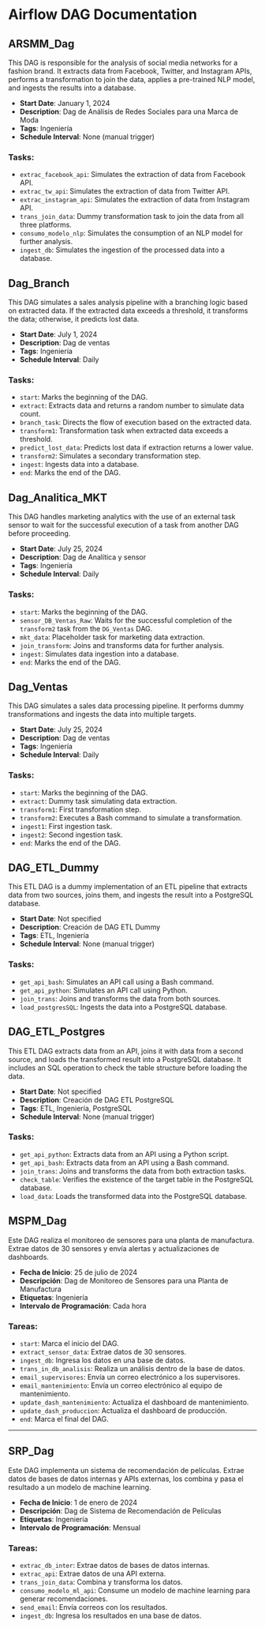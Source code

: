 # Airflow DAG Documentation

## ARSMM_Dag

This DAG is responsible for the analysis of social media networks for a fashion brand. It extracts data from Facebook, Twitter, and Instagram APIs, performs a transformation to join the data, applies a pre-trained NLP model, and ingests the results into a database.

- **Start Date**: January 1, 2024
- **Description**: Dag de Análisis de Redes Sociales para una Marca de Moda
- **Tags**: Ingeniería
- **Schedule Interval**: None (manual trigger)

### Tasks:
- `extrac_facebook_api`: Simulates the extraction of data from Facebook API.
- `extrac_tw_api`: Simulates the extraction of data from Twitter API.
- `extrac_instagram_api`: Simulates the extraction of data from Instagram API.
- `trans_join_data`: Dummy transformation task to join the data from all three platforms.
- `consumo_modelo_nlp`: Simulates the consumption of an NLP model for further analysis.
- `ingest_db`: Simulates the ingestion of the processed data into a database.

## Dag_Branch

This DAG simulates a sales analysis pipeline with a branching logic based on extracted data. If the extracted data exceeds a threshold, it transforms the data; otherwise, it predicts lost data.

- **Start Date**: July 1, 2024
- **Description**: Dag de ventas
- **Tags**: Ingeniería
- **Schedule Interval**: Daily

### Tasks:
- `start`: Marks the beginning of the DAG.
- `extract`: Extracts data and returns a random number to simulate data count.
- `branch_task`: Directs the flow of execution based on the extracted data.
- `transform1`: Transformation task when extracted data exceeds a threshold.
- `predict_lost_data`: Predicts lost data if extraction returns a lower value.
- `transform2`: Simulates a secondary transformation step.
- `ingest`: Ingests data into a database.
- `end`: Marks the end of the DAG.

## Dag_Analitica_MKT

This DAG handles marketing analytics with the use of an external task sensor to wait for the successful execution of a task from another DAG before proceeding.

- **Start Date**: July 25, 2024
- **Description**: Dag de Analítica y sensor
- **Tags**: Ingeniería
- **Schedule Interval**: Daily

### Tasks:
- `start`: Marks the beginning of the DAG.
- `sensor_DB_Ventas_Raw`: Waits for the successful completion of the `transform2` task from the `DG_Ventas` DAG.
- `mkt_data`: Placeholder task for marketing data extraction.
- `join_transform`: Joins and transforms data for further analysis.
- `ingest`: Simulates data ingestion into a database.
- `end`: Marks the end of the DAG.

## Dag_Ventas

This DAG simulates a sales data processing pipeline. It performs dummy transformations and ingests the data into multiple targets.

- **Start Date**: July 25, 2024
- **Description**: Dag de ventas
- **Tags**: Ingeniería
- **Schedule Interval**: Daily

### Tasks:
- `start`: Marks the beginning of the DAG.
- `extract`: Dummy task simulating data extraction.
- `transform1`: First transformation step.
- `transform2`: Executes a Bash command to simulate a transformation.
- `ingest1`: First ingestion task.
- `ingest2`: Second ingestion task.
- `end`: Marks the end of the DAG.

## DAG_ETL_Dummy

This ETL DAG is a dummy implementation of an ETL pipeline that extracts data from two sources, joins them, and ingests the result into a PostgreSQL database.

- **Start Date**: Not specified
- **Description**: Creación de DAG ETL Dummy
- **Tags**: ETL, Ingeniería
- **Schedule Interval**: None (manual trigger)

### Tasks:
- `get_api_bash`: Simulates an API call using a Bash command.
- `get_api_python`: Simulates an API call using Python.
- `join_trans`: Joins and transforms the data from both sources.
- `load_postgresSQL`: Ingests the data into a PostgreSQL database.

## DAG_ETL_Postgres

This ETL DAG extracts data from an API, joins it with data from a second source, and loads the transformed result into a PostgreSQL database. It includes an SQL operation to check the table structure before loading the data.

- **Start Date**: Not specified
- **Description**: Creación de DAG ETL PostgreSQL
- **Tags**: ETL, Ingeniería, PostgreSQL
- **Schedule Interval**: None (manual trigger)

### Tasks:
- `get_api_python`: Extracts data from an API using a Python script.
- `get_api_bash`: Extracts data from an API using a Bash command.
- `join_trans`: Joins and transforms the data from both extraction tasks.
- `check_table`: Verifies the existence of the target table in the PostgreSQL database.
- `load_data`: Loads the transformed data into the PostgreSQL database.

## MSPM_Dag

Este DAG realiza el monitoreo de sensores para una planta de manufactura. Extrae datos de 30 sensores y envía alertas y actualizaciones de dashboards.

- **Fecha de Inicio**: 25 de julio de 2024
- **Descripción**: Dag de Monitoreo de Sensores para una Planta de Manufactura
- **Etiquetas**: Ingeniería
- **Intervalo de Programación**: Cada hora

### Tareas:
- `start`: Marca el inicio del DAG.
- `extract_sensor_data`: Extrae datos de 30 sensores.
- `ingest_db`: Ingresa los datos en una base de datos.
- `trans_in_db_analisis`: Realiza un análisis dentro de la base de datos.
- `email_supervisores`: Envía un correo electrónico a los supervisores.
- `email_mantenimiento`: Envía un correo electrónico al equipo de mantenimiento.
- `update_dash_mantenimiento`: Actualiza el dashboard de mantenimiento.
- `update_dash_produccion`: Actualiza el dashboard de producción.
- `end`: Marca el final del DAG.

---

## SRP_Dag

Este DAG implementa un sistema de recomendación de películas. Extrae datos de bases de datos internas y APIs externas, los combina y pasa el resultado a un modelo de machine learning.

- **Fecha de Inicio**: 1 de enero de 2024
- **Descripción**: Dag de Sistema de Recomendación de Películas
- **Etiquetas**: Ingeniería
- **Intervalo de Programación**: Mensual

### Tareas:
- `extrac_db_inter`: Extrae datos de bases de datos internas.
- `extrac_api`: Extrae datos de una API externa.
- `trans_join_data`: Combina y transforma los datos.
- `consumo_modelo_ml_api`: Consume un modelo de machine learning para generar recomendaciones.
- `send_email`: Envía correos con los resultados.
- `ingest_db`: Ingresa los resultados en una base de datos.

